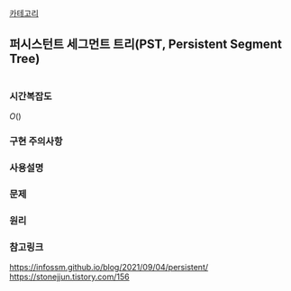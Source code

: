 [카테고리](/README.md)
## 퍼시스턴트 세그먼트 트리(PST, Persistent Segment Tree)
```cpp

```
### 시간복잡도
$O()$   

### 구현 주의사항


### 사용설명


### 문제
[]()

### 원리


### 참고링크
https://infossm.github.io/blog/2021/09/04/persistent/   
https://stonejjun.tistory.com/156   